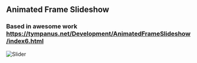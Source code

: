 ## Animated Frame Slideshow
### Based in awesome work https://tympanus.net/Development/AnimatedFrameSlideshow/index6.html

![Slider](/asset/slider.gif)